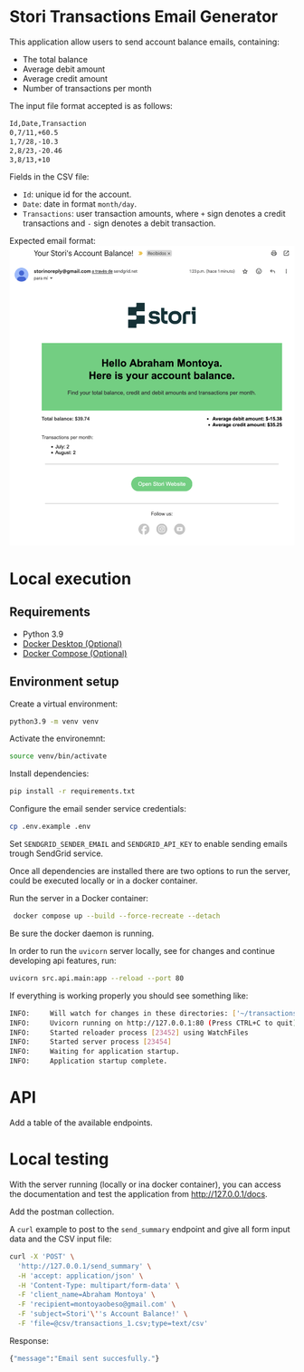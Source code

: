 # Stori Transactions Email Generator

This application allow users to send account balance emails, containing:
- The total balance
- Average debit amount
- Average credit amount
- Number of transactions per month

The input file format accepted is as follows:
```csv
Id,Date,Transaction
0,7/11,+60.5
1,7/28,-10.3
2,8/23,-20.46
3,8/13,+10
```

Fields in the CSV file:
- `Id`: unique id for the account.
- `Date`: date in format `month/day`.
- `Transactions`: user transaction amounts, where `+` sign denotes a credit transactions and `-` sign denotes a debit transaction.

Expected email format:
![Expected email format](/assets/email_example.png "Expected email format")


# Local execution

## Requirements
- Python 3.9
- [Docker Desktop (Optional)](https://www.docker.com/products/docker-desktop/)
- [Docker Compose (Optional)](https://pypi.org/project/docker-compose/)


## Environment setup
Create a virtual environment:


```bash
python3.9 -m venv venv
```

Activate the environemnt:

```bash
source venv/bin/activate
```

Install dependencies:

```bash
pip install -r requirements.txt
```

Configure the email sender service credentials:
```bash
cp .env.example .env
```

Set `SENDGRID_SENDER_EMAIL` and `SENDGRID_API_KEY` to enable sending emails trough SendGrid service.



Once all dependencies are installed there are two options to run the server, could be executed locally or in a docker container.

Run the server in a Docker container:
```bash
 docker compose up --build --force-recreate --detach
 ```
 Be sure the docker daemon is running.

 In order to run the `uvicorn` server locally, see for changes and continue developing api features, run:
```bash
uvicorn src.api.main:app --reload --port 80
```


 If everything is working properly you should see something like:
 ```bash
INFO:     Will watch for changes in these directories: ['~/transactions-email-generator']
INFO:     Uvicorn running on http://127.0.0.1:80 (Press CTRL+C to quit)
INFO:     Started reloader process [23452] using WatchFiles
INFO:     Started server process [23454]
INFO:     Waiting for application startup.
INFO:     Application startup complete.
```


# API

Add a table of the available endpoints.

# Local testing

With the server running (locally or ina docker container), you can access the documentation and test the application from http://127.0.0.1/docs.

Add the postman collection.


A `curl` example to post to the `send_summary` endpoint and give all form input data and the CSV input file:
```bash
curl -X 'POST' \
  'http://127.0.0.1/send_summary' \
  -H 'accept: application/json' \
  -H 'Content-Type: multipart/form-data' \
  -F 'client_name=Abraham Montoya' \
  -F 'recipient=montoyaobeso@gmail.com' \
  -F 'subject=Stori'\''s Account Balance!' \
  -F 'file=@csv/transactions_1.csv;type=text/csv'
```

Response:
```bash
{"message":"Email sent succesfully."}
```